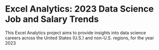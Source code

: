 # Excel Analytics: 2023 Data Science Job and Salary Trends
 This Excel Analytics project aims to provide insights into data science careers across the United States (U.S.) and non-U.S. regions, for the year 2023
